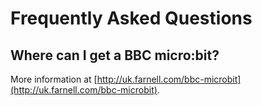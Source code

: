 # Frequently Asked Questions

## Where can I get a BBC micro:bit?

More information at [http://uk.farnell.com/bbc-microbit](http://uk.farnell.com/bbc-microbit).

